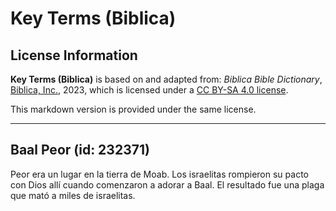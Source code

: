 # Key Terms (Biblica)

## License Information

**Key Terms (Biblica)** is based on and adapted from: _Biblica Bible Dictionary_, [Biblica, Inc.](https://www.biblica.com/), 2023, which is licensed under a [CC BY-SA 4.0 license](https://creativecommons.org/licenses/by-sa/4.0/legalcode.en).

This markdown version is provided under the same license.



--------------------------------

## Baal Peor (id: 232371)

Peor era un lugar en la tierra de Moab. Los israelitas rompieron su pacto con Dios allí cuando comenzaron a adorar a Baal. El resultado fue una plaga que mató a miles de israelitas.


